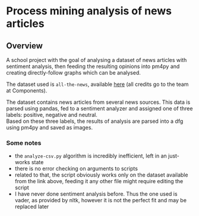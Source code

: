 # Process mining analysis of news articles  

## Overview

A school project with the goal of analysing a dataset of news articles with sentiment analysis, then feeding the resulting opinions into pm4py and creating directly-follow graphs which can be analysed.

The dataset used is ```all-the-news```, available [here](https://components.one/datasets/all-the-news-2-news-articles-dataset/) (all credits go to the team at Components).  

The dataset contains news articles from several news sources. This data is parsed using pandas, fed to a sentiment analyzer and assigned one of three labels: positive, negative and neutral.  
Based on these three labels, the results of analysis are parsed into a dfg using pm4py and saved as images.

### Some notes

- the ```analyze-csv.py``` algorithm is incredibly inefficient, left in an just-works state  
- there is no error checking on arguments to scripts
- related to that, the script obviously works only on the dataset available from the link above, feeding it any other file might require editing the script
- I have never done sentiment analysis before. Thus the one used is vader, as provided by nltk, however it is not the perfect fit and may be replaced later
